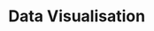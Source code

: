 # Data Visualisation

<script src="https://embed.github.com/view/geojson/n0rdlicht/data2geo/Wahlen-Zuerich-Stadtrat/geojson/stadtkreise.json?height=300&width=500"></script>

